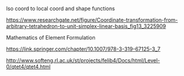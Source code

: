 ﻿Iso coord to local coord and shape functions

https://www.researchgate.net/figure/Coordinate-transformation-from-arbitrary-tetrahedron-to-unit-simplex-linear-basis_fig13_3225909

Mathematics of Element Formulation

https://link.springer.com/chapter/10.1007/978-3-319-67125-3_7

http://www.softeng.rl.ac.uk/st/projects/felib4/Docs/html/Level-0/qtet4/qtet4.html